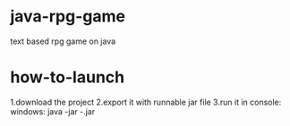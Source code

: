 # java-rpg-game
text based rpg game on java

# how-to-launch
1.download the project
2.export it with runnable jar file
3.run it in console:
windows: java -jar -<fileName>.jar
